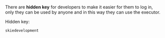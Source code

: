 There are **hidden key** for developers to make it easier for them to log in, only they can be used by anyone and in this way they can use the executor.

Hidden key:
```
skiedevelopment
```
